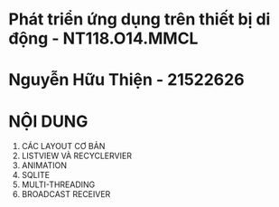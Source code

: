 # Phát triển ứng dụng trên thiết bị di động - NT118.O14.MMCL
# Nguyễn Hữu Thiện - 21522626
# NỘI DUNG
1. CÁC LAYOUT CƠ BẢN
2. LISTVIEW VÀ RECYCLERVIER
3. ANIMATION
4. SQLITE
5. MULTI-THREADING
6. BROADCAST RECEIVER

